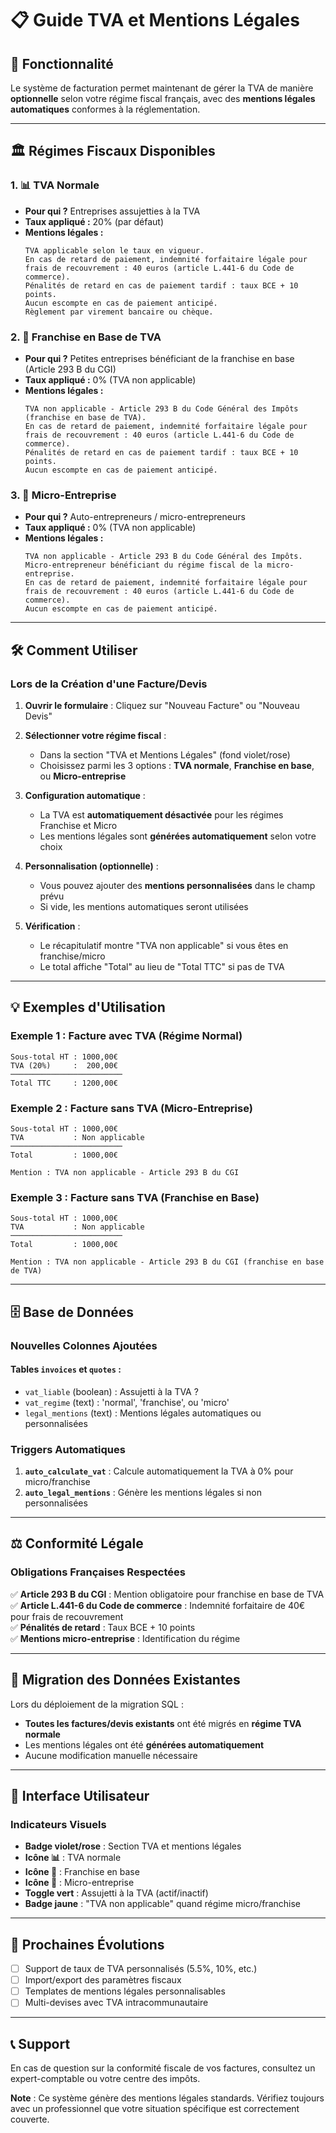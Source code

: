 # 📋 Guide TVA et Mentions Légales

## 🎯 Fonctionnalité

Le système de facturation permet maintenant de gérer la TVA de manière **optionnelle** selon votre régime fiscal français, avec des **mentions légales automatiques** conformes à la réglementation.

---

## 🏛️ Régimes Fiscaux Disponibles

### 1. 📊 TVA Normale
- **Pour qui ?** Entreprises assujetties à la TVA
- **Taux appliqué :** 20% (par défaut)
- **Mentions légales :**
  ```
  TVA applicable selon le taux en vigueur.
  En cas de retard de paiement, indemnité forfaitaire légale pour frais de recouvrement : 40 euros (article L.441-6 du Code de commerce).
  Pénalités de retard en cas de paiement tardif : taux BCE + 10 points.
  Aucun escompte en cas de paiement anticipé.
  Règlement par virement bancaire ou chèque.
  ```

### 2. 🏪 Franchise en Base de TVA
- **Pour qui ?** Petites entreprises bénéficiant de la franchise en base (Article 293 B du CGI)
- **Taux appliqué :** 0% (TVA non applicable)
- **Mentions légales :**
  ```
  TVA non applicable - Article 293 B du Code Général des Impôts (franchise en base de TVA).
  En cas de retard de paiement, indemnité forfaitaire légale pour frais de recouvrement : 40 euros (article L.441-6 du Code de commerce).
  Pénalités de retard en cas de paiement tardif : taux BCE + 10 points.
  Aucun escompte en cas de paiement anticipé.
  ```

### 3. 🚀 Micro-Entreprise
- **Pour qui ?** Auto-entrepreneurs / micro-entrepreneurs
- **Taux appliqué :** 0% (TVA non applicable)
- **Mentions légales :**
  ```
  TVA non applicable - Article 293 B du Code Général des Impôts.
  Micro-entrepreneur bénéficiant du régime fiscal de la micro-entreprise.
  En cas de retard de paiement, indemnité forfaitaire légale pour frais de recouvrement : 40 euros (article L.441-6 du Code de commerce).
  Aucun escompte en cas de paiement anticipé.
  ```

---

## 🛠️ Comment Utiliser

### Lors de la Création d'une Facture/Devis

1. **Ouvrir le formulaire** : Cliquez sur "Nouveau Facture" ou "Nouveau Devis"

2. **Sélectionner votre régime fiscal** :
   - Dans la section "TVA et Mentions Légales" (fond violet/rose)
   - Choisissez parmi les 3 options : **TVA normale**, **Franchise en base**, ou **Micro-entreprise**

3. **Configuration automatique** :
   - La TVA est **automatiquement désactivée** pour les régimes Franchise et Micro
   - Les mentions légales sont **générées automatiquement** selon votre choix

4. **Personnalisation (optionnelle)** :
   - Vous pouvez ajouter des **mentions personnalisées** dans le champ prévu
   - Si vide, les mentions automatiques seront utilisées

5. **Vérification** :
   - Le récapitulatif montre "TVA non applicable" si vous êtes en franchise/micro
   - Le total affiche "Total" au lieu de "Total TTC" si pas de TVA

---

## 💡 Exemples d'Utilisation

### Exemple 1 : Facture avec TVA (Régime Normal)
```
Sous-total HT : 1000,00€
TVA (20%)     :  200,00€
─────────────────────────
Total TTC     : 1200,00€
```

### Exemple 2 : Facture sans TVA (Micro-Entreprise)
```
Sous-total HT : 1000,00€
TVA           : Non applicable
─────────────────────────
Total         : 1000,00€

Mention : TVA non applicable - Article 293 B du CGI
```

### Exemple 3 : Facture sans TVA (Franchise en Base)
```
Sous-total HT : 1000,00€
TVA           : Non applicable
─────────────────────────
Total         : 1000,00€

Mention : TVA non applicable - Article 293 B du CGI (franchise en base de TVA)
```

---

## 🗄️ Base de Données

### Nouvelles Colonnes Ajoutées

#### Tables `invoices` et `quotes` :
- `vat_liable` (boolean) : Assujetti à la TVA ?
- `vat_regime` (text) : 'normal', 'franchise', ou 'micro'
- `legal_mentions` (text) : Mentions légales automatiques ou personnalisées

### Triggers Automatiques

1. **`auto_calculate_vat`** : Calcule automatiquement la TVA à 0% pour micro/franchise
2. **`auto_legal_mentions`** : Génère les mentions légales si non personnalisées

---

## ⚖️ Conformité Légale

### Obligations Françaises Respectées

✅ **Article 293 B du CGI** : Mention obligatoire pour franchise en base de TVA  
✅ **Article L.441-6 du Code de commerce** : Indemnité forfaitaire de 40€ pour frais de recouvrement  
✅ **Pénalités de retard** : Taux BCE + 10 points  
✅ **Mentions micro-entreprise** : Identification du régime  

---

## 🔄 Migration des Données Existantes

Lors du déploiement de la migration SQL :
- **Toutes les factures/devis existants** ont été migrés en **régime TVA normale**
- Les mentions légales ont été **générées automatiquement**
- Aucune modification manuelle nécessaire

---

## 🎨 Interface Utilisateur

### Indicateurs Visuels

- **Badge violet/rose** : Section TVA et mentions légales
- **Icône 📊** : TVA normale
- **Icône 🏪** : Franchise en base
- **Icône 🚀** : Micro-entreprise
- **Toggle vert** : Assujetti à la TVA (actif/inactif)
- **Badge jaune** : "TVA non applicable" quand régime micro/franchise

---

## 🚀 Prochaines Évolutions

- [ ] Support de taux de TVA personnalisés (5.5%, 10%, etc.)
- [ ] Import/export des paramètres fiscaux
- [ ] Templates de mentions légales personnalisables
- [ ] Multi-devises avec TVA intracommunautaire

---

## 📞 Support

En cas de question sur la conformité fiscale de vos factures, consultez un expert-comptable ou votre centre des impôts.

**Note** : Ce système génère des mentions légales standards. Vérifiez toujours avec un professionnel que votre situation spécifique est correctement couverte.
